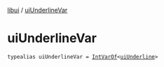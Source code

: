 [libui](index.md) / [uiUnderlineVar](./ui-underline-var.md)

# uiUnderlineVar

`typealias uiUnderlineVar = `[`IntVarOf`](../kotlinx.cinterop/-int-var-of/index.md)`<`[`uiUnderline`](ui-underline.md)`>`